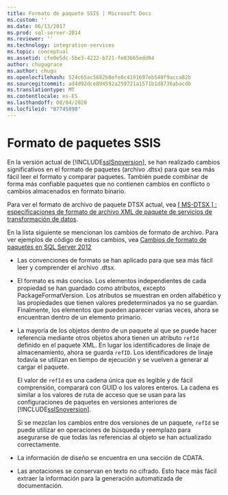 ```yaml
---
title: Formato de paquete SSIS | Microsoft Docs
ms.custom: ''
ms.date: 06/13/2017
ms.prod: sql-server-2014
ms.reviewer: ''
ms.technology: integration-services
ms.topic: conceptual
ms.assetid: cfe0e5dc-5be3-4222-b721-fe83665edd94
author: chugugrace
ms.author: chugu
ms.openlocfilehash: 524c65ac5682b8efe8c4191697eb540f9acca82b
ms.sourcegitcommit: ad4d92dce894592a259721a1571b1d8736abacdb
ms.translationtype: MT
ms.contentlocale: es-ES
ms.lasthandoff: 08/04/2020
ms.locfileid: "87745898"
---
```

# <a name="ssis-package-format"></a>Formato de paquetes SSIS
  En la versión actual de [!INCLUDE[ssISnoversion](../includes/ssisnoversion-md.md)], se han realizado cambios significativos en el formato de paquetes (archivo .dtsx) para que sea más fácil leer el formato y comparar paquetes. También puede combinar de forma más confiable paquetes que no contienen cambios en conflicto o cambios almacenados en formato binario.  
  
 Para ver el formato de archivo de paquete DTSX actual, vea [ \[ MS-DTSX \] : especificaciones de formato de archivo XML de paquete de servicios de transformación de datos](https://go.microsoft.com/fwlink/?LinkId=233251).  
  
 En la lista siguiente se mencionan los cambios de formato de archivo. Para ver ejemplos de código de estos cambios, vea [Cambios de formato de paquetes en SQL Server 2012](https://go.microsoft.com/fwlink/?LinkId=233255)  
  
-   Las convenciones de formato se han aplicado para que sea más fácil leer y comprender el archivo .dtsx.  
  
-   El formato es más conciso. Los elementos independientes de cada propiedad se han guardado como atributos, excepto PackageFormatVersion. Los atributos se muestran en orden alfabético y las propiedades que tienen valores predeterminados ya no se guardan. Finalmente, los elementos que pueden aparecer varias veces, ahora se encuentran dentro de un elemento primario.  
  
-   La mayoría de los objetos dentro de un paquete al que se puede hacer referencia mediante otros objetos ahora tienen un atributo `refId` definido en el paquete XML. En lugar los identificadores de linaje de almacenamiento, ahora se guarda `refID`. Los identificadores de linaje todavía se utilizan en tiempo de ejecución y se vuelven a generar al cargar el paquete.  
  
     El valor de `refId` es una cadena única que es legible y de fácil comprensión, comparará con GUID o los valores enteros. La cadena es similar a los valores de ruta de acceso que se usan para las configuraciones de paquetes en versiones anteriores de [!INCLUDE[ssISnoversion](../includes/ssisnoversion-md.md)].  
  
     Si se mezclan los cambios entre dos versiones de un paquete, `refId` se puede utilizar en operaciones de búsqueda y reemplazo para asegurarse de que todas las referencias al objeto se han actualizado correctamente.  
  
-   La información de diseño se encuentra en una sección de CDATA.  
  
-   Las anotaciones se conservan en texto no cifrado. Esto hace más fácil extraer la información para la generación automatizada de documentación.  
  
  
